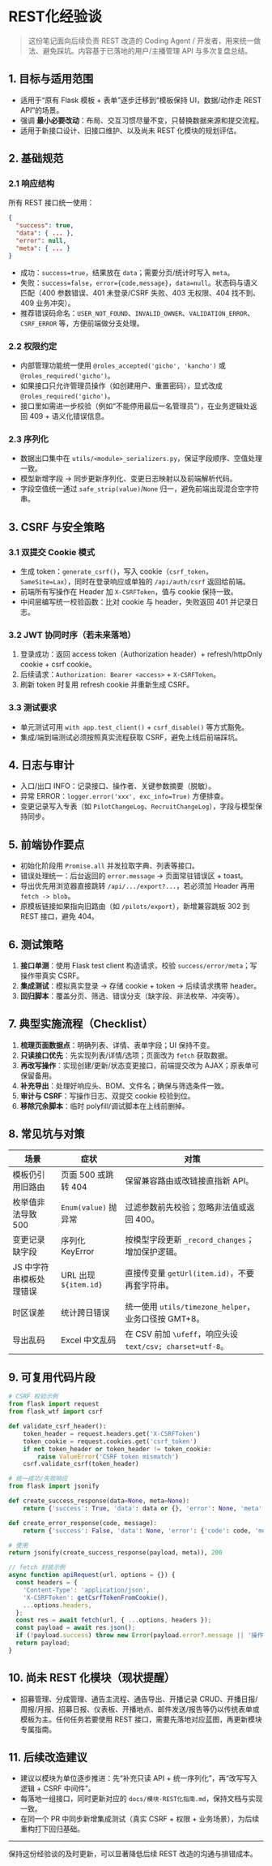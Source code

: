 # REST化经验谈

> 这份笔记面向后续负责 REST 改造的 Coding Agent / 开发者，用来统一做法、避免踩坑。内容基于已落地的用户/主播管理 API 与多次复盘总结。

## 1. 目标与适用范围
- 适用于“原有 Flask 模板 + 表单”逐步迁移到“模板保持 UI，数据/动作走 REST API”的场景。
- 强调 **最小必要改动**：布局、交互习惯尽量不变，只替换数据来源和提交流程。
- 适用于新接口设计、旧接口维护、以及尚未 REST 化模块的规划评估。

## 2. 基础规范
### 2.1 响应结构
所有 REST 接口统一使用：
```json
{
  "success": true,
  "data": { ... },
  "error": null,
  "meta": { ... }
}
```
- 成功：`success=true`，结果放在 `data`；需要分页/统计时写入 `meta`。
- 失败：`success=false`，`error={code,message}`，`data=null`。状态码与语义匹配（400 参数错误、401 未登录/CSRF 失败、403 无权限、404 找不到、409 业务冲突）。
- 推荐错误码命名：`USER_NOT_FOUND`、`INVALID_OWNER`、`VALIDATION_ERROR`、`CSRF_ERROR` 等，方便前端做分支处理。

### 2.2 权限约定
- 内部管理功能统一使用 `@roles_accepted('gicho', 'kancho')` 或 `@roles_required('gicho')`。
- 如果接口只允许管理员操作（如创建用户、重置密码），显式改成 `@roles_required('gicho')`。
- 接口里如需进一步校验（例如“不能停用最后一名管理员”），在业务逻辑处返回 409 + 语义化错误信息。

### 2.3 序列化
- 数据出口集中在 `utils/<module>_serializers.py`，保证字段顺序、空值处理一致。
- 模型新增字段 → 同步更新序列化、变更日志映射以及前端解析代码。
- 字段空值统一通过 `safe_strip(value)`/`None` 归一，避免前端出现混合空字符串。

## 3. CSRF 与安全策略
### 3.1 双提交 Cookie 模式
- 生成 token：`generate_csrf()`，写入 cookie（`csrf_token`，`SameSite=Lax`），同时在登录响应或单独的 `/api/auth/csrf` 返回给前端。
- 前端所有写操作在 Header 加 `X-CSRFToken`，值与 cookie 保持一致。
- 中间层编写统一校验函数：比对 cookie 与 header，失败返回 401 并记录日志。

### 3.2 JWT 协同时序（若未来落地）
1. 登录成功：返回 access token（Authorization header）+ refresh/httpOnly cookie + csrf cookie。
2. 后续请求：`Authorization: Bearer <access>` + `X-CSRFToken`。
3. 刷新 token 时复用 refresh cookie 并重新生成 CSRF。

### 3.3 测试要求
- 单元测试可用 `with app.test_client()` + `csrf_disable()` 等方式豁免。
- 集成/端到端测试必须按照真实流程获取 CSRF，避免上线后前端踩坑。

## 4. 日志与审计
- 入口/出口 INFO：记录接口、操作者、关键参数摘要（脱敏）。
- 异常 ERROR：`logger.error('xxx', exc_info=True)` 方便排查。
- 变更记录写入专表（如 `PilotChangeLog`、`RecruitChangeLog`），字段与模型保持同步。

## 5. 前端协作要点
- 初始化阶段用 `Promise.all` 并发拉取字典、列表等接口。
- 错误处理统一：后台返回的 `error.message` → 页面常驻错误区 + toast。
- 导出优先用浏览器直接跳转 `/api/.../export?...`，若必须加 Header 再用 `fetch -> blob`。
- 原模板链接如果指向旧路由（如 `/pilots/export`），新增兼容跳板 302 到 REST 接口，避免 404。

## 6. 测试策略
1. **接口单测**：使用 Flask test client 构造请求，校验 `success/error/meta`；写操作带真实 CSRF。
2. **集成测试**：模拟真实登录 → 存储 cookie + token → 后续请求携带 header。
3. **回归脚本**：覆盖分页、筛选、错误分支（缺字段、非法枚举、冲突等）。

## 7. 典型实施流程（Checklist）
1. **梳理页面数据点**：明确列表、详情、表单字段；UI 保持不变。
2. **只读接口优先**：先实现列表/详情/选项；页面改为 `fetch` 获取数据。
3. **再改写操作**：实现创建/更新/状态变更接口，前端提交改为 AJAX；原表单可保留备用。
4. **补充导出**：处理好响应头、BOM、文件名；确保与筛选条件一致。
5. **审计与 CSRF**：写操作日志、双提交 cookie 校验到位。
6. **移除冗余脚本**：临时 polyfill/调试脚本在上线前删掉。

## 8. 常见坑与对策
| 场景 | 症状 | 对策 |
| --- | --- | --- |
| 模板仍引用旧路由 | 页面 500 或跳转 404 | 保留兼容路由或改链接直指新 API。|
| 枚举值非法导致 500 | `Enum(value)` 抛异常 | 过滤参数前先校验；忽略非法值或返回 400。|
| 变更记录缺字段 | 序列化 KeyError | 按模型字段更新 `_record_changes`；增加保护逻辑。|
| JS 中字符串模板处理错误 | URL 出现 `${item.id}` | 直接传变量 `getUrl(item.id)`，不要再套字符串。|
| 时区误差 | 统计跨日错误 | 统一使用 `utils/timezone_helper`，业务口径按 GMT+8。|
| 导出乱码 | Excel 中文乱码 | 在 CSV 前加 `\ufeff`，响应头设 `text/csv; charset=utf-8`。|

## 9. 可复用代码片段
```python
# CSRF 校验示例
from flask import request
from flask_wtf import csrf

def validate_csrf_header():
    token_header = request.headers.get('X-CSRFToken')
    token_cookie = request.cookies.get('csrf_token')
    if not token_header or token_header != token_cookie:
        raise ValueError('CSRF token mismatch')
    csrf.validate_csrf(token_header)
```

```python
# 统一成功/失败响应
from flask import jsonify

def create_success_response(data=None, meta=None):
    return {'success': True, 'data': data or {}, 'error': None, 'meta': meta or {}}

def create_error_response(code, message):
    return {'success': False, 'data': None, 'error': {'code': code, 'message': message}, 'meta': {}}

# 使用
return jsonify(create_success_response(payload, meta)), 200
```

```javascript
// fetch 封装示例
async function apiRequest(url, options = {}) {
  const headers = {
    'Content-Type': 'application/json',
    'X-CSRFToken': getCsrfTokenFromCookie(),
    ...options.headers,
  };
  const res = await fetch(url, { ...options, headers });
  const payload = await res.json();
  if (!payload.success) throw new Error(payload.error?.message || '操作失败');
  return payload;
}
```

## 10. 尚未 REST 化模块（现状提醒）
- 招募管理、分成管理、通告主流程、通告导出、开播记录 CRUD、开播日报/周报/月报、招募日报、仪表板、开播地点、邮件发送/报告等仍以传统表单或模板为主。任何任务若要使用 REST 接口，需要先落地对应蓝图，再更新模块专属指南。

## 11. 后续改造建议
- 建议以模块为单位逐步推进：先“补充只读 API + 统一序列化”，再“改写写入逻辑 + CSRF 中间件”。
- 每落地一组接口，同时更新对应的 `docs/模块-REST化指南.md`，保持文档与实现一致。
- 在同一个 PR 中同步新增集成测试（真实 CSRF + 权限 + 业务场景），为后续重构打下回归基础。

---
保持这份经验谈的及时更新，可以显著降低后续 REST 改造的沟通与排错成本。
